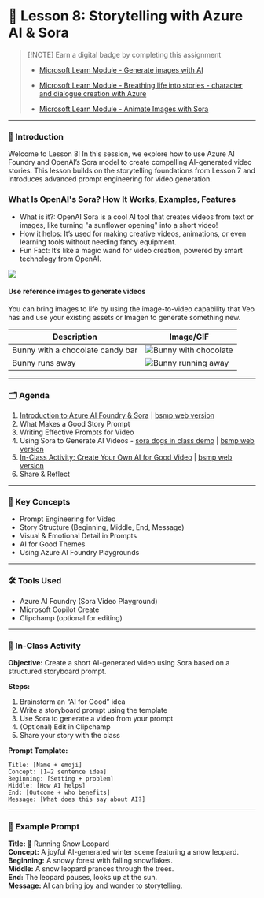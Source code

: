 # 📘 Lesson 8: Storytelling with Azure AI & Sora 

> [!NOTE] Earn a digital badge by completing this assignment 
> 
> * [Microsoft Learn Module - Generate images with AI](https://learn.microsoft.com/en-us/training/modules/generate-images-azure-openai/?source=recommendations)
>
> * [Microsoft Learn Module - Breathing life into stories - character and dialogue creation with Azure](https://learn.microsoft.com/en-us/training/modules/breathing-life-into-stories/)
> 
> * [Microsoft Learn Module - Animate Images with Sora](https://learn.microsoft.com/en-us/training/modules/animate-impossible/?source=recommendations)

---

### 📍 Introduction  
Welcome to Lesson 8! In this session, we explore how to use Azure AI Foundry and OpenAI’s Sora model to create compelling AI-generated video stories. This lesson builds on the storytelling foundations from Lesson 7 and introduces advanced prompt engineering for video generation.

### What Is OpenAI's Sora? How It Works, Examples, Features

* What is it?: OpenAI Sora is a cool AI tool that creates videos from text or images, like turning "a sunflower opening" into a short video!
* How it helps: It’s used for making creative videos, animations, or even learning tools without needing fancy equipment.
* Fun Fact: It’s like a magic wand for video creation, powered by smart technology from OpenAI.

![](https://bsmp-coders.github.io/_media/v25/lesson8/sora_llamas.png)


#### Use reference images to generate videos
You can bring images to life by using the image-to-video capability that Veo has and use your existing assets or Imagen to generate something new.

| Description                  | Image/GIF                                                                                                 |
|------------------------------|-----------------------------------------------------------------------------------------------------------|
| Bunny with a chocolate candy bar | ![Bunny with chocolate](https://cloud.google.com/static/vertex-ai/generative-ai/docs/video/images/static_bunny.png) |
| Bunny runs away              | ![Bunny running away](https://cloud.google.com/static/vertex-ai/generative-ai/docs/video/images/bunny_runs_away.gif)    |


---

### 🗂️ Agenda  
1. [Introduction to Azure AI Foundry & Sora](../lesson8/in_class_1_sora_prompts.md) | [bsmp web version](https://bsmp-coders.github.io/#/2025/adv/lesson8/sora_prompts)
2. What Makes a Good Story Prompt  
3. Writing Effective Prompts for Video  
4. Using Sora to Generate AI Videos - [sora dogs in class demo](../lesson8/in_class_2_sora_dogs_demo.md)  | [bsmp web version](https://bsmp-coders.github.io/#/2025/adv/lesson8/sora_dogs_demo)
5. [In-Class Activity: Create Your Own AI for Good Video](../lesson8/activity_worksheet.md)  | [bsmp web version](https://bsmp-coders.github.io/#/2025/adv/lesson8/demo)
6. Share & Reflect  

---

### 🧠 Key Concepts  
- Prompt Engineering for Video  
- Story Structure (Beginning, Middle, End, Message)  
- Visual & Emotional Detail in Prompts  
- AI for Good Themes  
- Using Azure AI Foundry Playgrounds  

---

### 🛠️ Tools Used  
- Azure AI Foundry (Sora Video Playground)  
- Microsoft Copilot Create  
- Clipchamp (optional for editing)  

---

### 🧪 In-Class Activity  
**Objective:** Create a short AI-generated video using Sora based on a structured storyboard prompt.

**Steps:**  
1. Brainstorm an “AI for Good” idea  
2. Write a storyboard prompt using the template  
3. Use Sora to generate a video from your prompt  
4. (Optional) Edit in Clipchamp  
5. Share your story with the class  

**Prompt Template:**  
```
Title: [Name + emoji]  
Concept: [1–2 sentence idea]  
Beginning: [Setting + problem]  
Middle: [How AI helps]  
End: [Outcome + who benefits]  
Message: [What does this say about AI?]  
```

---

### 🧵 Example Prompt  
**Title:** 🐆 Running Snow Leopard  
**Concept:** A joyful AI-generated winter scene featuring a snow leopard.  
**Beginning:** A snowy forest with falling snowflakes.  
**Middle:** A snow leopard prances through the trees.  
**End:** The leopard pauses, looks up at the sun.  
**Message:** AI can bring joy and wonder to storytelling.
